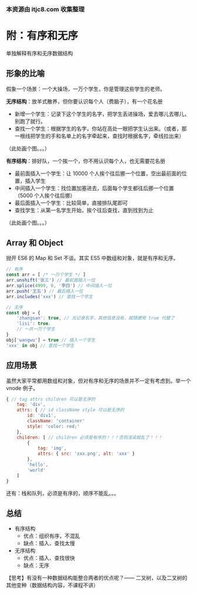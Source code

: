### 本资源由 itjc8.com 收集整理
# 附：有序和无序

单独解释有序和无序数据结构

## 形象的比喻

假象一个场景：一个大操场，一万个学生，你是管理这些学生的老师。

**无序结构**：放羊式散养，但你要认识每个人（费脑子），有一个花名册

- 新增一个学生：记录下这个学生的名字，把学生丢进操场，爱去哪儿去哪儿，别跑了就行。
- 查找一个学生：根据学生的名字，你站在高处一眼把学生认出来。（或者，那一根线把学生的手和名单上的名字牵起来，查找时根据名字，牵线拉出来）

（此处画个图。。。）

**有序结构**：排好队，一个挨一个，你不用认识每个人，也无需要花名册

- 最前面插入一个学生：让 10000 个人挨个往后挪一个位置，空出最前面的位置，插入学生
- 中间插入一个学生：找位置加塞进去，后面每个学生都往后挪一个位置（5000 个人挨个往后挪）
- 最后面插入一个学生：比较简单，直接排队尾即可
- 查找学生：从第一名学生开始，挨个往后查找，直到找到为止

（此处画个图。。。）

## Array 和 Object

抛开 ES6 的 Map 和 Set 不谈。其实 ES5 中数组和对象，就是有序和无序。

```js
// 有序
const arr = [ /* 一万个学生 */ ]
arr.unshift('张三') // 最前面插入一位
arr.splice(4999, 0, '李四') // 中间插入一位
arr.push('王五') // 最后插入一位
arr.includes('xxx') // 查找一个学生

// 无序
const obj = {
    'zhangsan': true, // 光记录名字，其他信息没有，就随便用 true 代替了
    'lisi': true.
    // 一共一万个学生
}
obj['wangwu'] = true // 插入一个学生
'xxx' in obj // 查找一个学生
```

## 应用场景

虽然大家平常都用数组和对象，但对有序和无序的场景并不一定有考虑到。举一个 vnode 例子。

```js
{ // tag attrs children 可以是无序的
    tag: 'div',
    attrs: { // id className style 可以是无序的
        id: 'div1',
        className: 'container'
        style: 'color: red;'
    },
    children: [ // children 必须是有序的！！！否则渲染就乱了！！！
        {
            tag: 'img',
            attrs: { src: 'xxx.png', alt: 'xxx' }
        },
        'hello',
        'world'
    ]
}
```

还有：栈和队列，必须是有序的，顺序不能乱。。。

## 总结

- 有序结构
    - 优点：组织有序，不混乱
    - 缺点：插入、查找太慢
- 无序结构
    - 优点：插入、查找很快
    - 缺点：无序

【思考】有没有一种数据结构能整合两者的优点呢？—— 二叉树，以及二叉树的其他变种（数据结构内容，不课程不讲）
